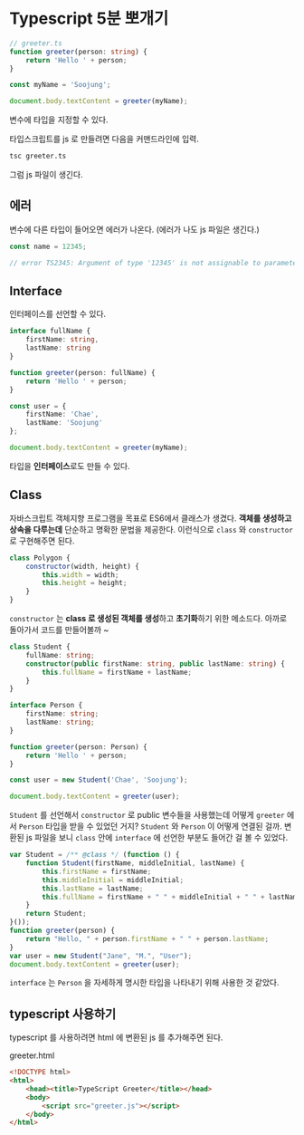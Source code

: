 # Typescript 5분 뽀개기
```ts
// greeter.ts
function greeter(person: string) {
    return 'Hello ' + person;
}

const myName = 'Soojung';

document.body.textContent = greeter(myName);
```

변수에 타입을 지정할 수 있다.

타입스크립트를 js 로 만들려면 다음을 커맨드라인에 입력.
```cmd
tsc greeter.ts
```
그럼 js 파일이 생긴다.

## 에러
변수에 다른 타입이 들어오면 에러가 나온다.
(에러가 나도 js 파일은 생긴다.)

```ts
const name = 12345;

// error TS2345: Argument of type '12345' is not assignable to parameter of type 'string'.
```

## Interface
인터페이스를 선언할 수 있다.

```ts
interface fullName {
    firstName: string,
    lastName: string
}

function greeter(person: fullName) {
    return 'Hello ' + person;
}

const user = {
    firstName: 'Chae',
    lastName: 'Soojung'
};

document.body.textContent = greeter(myName);
```

타입을 **인터페이스**로도 만들 수 있다.

## Class
자바스크립트 객체지향 프로그램을 목표로 ES6에서 클래스가 생겼다.
**객체를 생성하고 상속을 다루는데** 단순하고 명확한 문법을 제공한다.
이런식으로 `class` 와 `constructor` 로 구현해주면 된다.
```js
class Polygon {
    constructor(width, height) {
        this.width = width;
        this.height = height;
    }
}
```
`constructor` 는 **class 로 생성된 객체를 생성**하고 **초기화**하기 위한 메소드다.
아까로 돌아가서 코드를 만들어볼까 ~

```ts
class Student {
    fullName: string;
    constructor(public firstName: string, public lastName: string) {
        this.fullName = firstName + lastName;
    }
}

interface Person {
    firstName: string;
    lastName: string;
}

function greeter(person: Person) {
    return 'Hello ' + person;
}

const user = new Student('Chae', 'Soojung');

document.body.textContent = greeter(user);
```

`Student` 를 선언해서 `constructor` 로 public 변수들을 사용했는데
어떻게 `greeter` 에서 `Person` 타입을 받을 수 있었던 거지?
`Student` 와 `Person` 이 어떻게 연결된 걸까. 변환된 js 파일을 보니 `class` 안에 `interface` 에 선언한 부분도 들어간 걸 볼 수 있었다.

```js
var Student = /** @class */ (function () {
    function Student(firstName, middleInitial, lastName) {
        this.firstName = firstName;
        this.middleInitial = middleInitial;
        this.lastName = lastName;
        this.fullName = firstName + " " + middleInitial + " " + lastName;
    }
    return Student;
}());
function greeter(person) {
    return "Hello, " + person.firstName + " " + person.lastName;
}
var user = new Student("Jane", "M.", "User");
document.body.textContent = greeter(user);
```

`interface` 는 `Person` 을 자세하게 명시한 타입을 나타내기 위해 사용한 것 같았다.

## typescript 사용하기
typescript 를 사용하려면 html 에 변환된 js 를 추가해주면 된다.

greeter.html
```html
<!DOCTYPE html>
<html>
    <head><title>TypeScript Greeter</title></head>
    <body>
        <script src="greeter.js"></script>
    </body>
</html>
```



